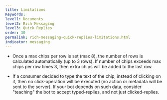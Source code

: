 ```yaml
---
title: Limitations
Keywords:
level1: Documents
level2: Rich Messaging
level3: Quick Replies
order: 30
permalink: rich-messaging-quick-replies-limitations.html
indicator: messaging
---
```



* Once a max chips per row is set (max 8), the number of rows is calculated automatically (up to 3 rows).
If number of chips exceeds max chips per row times 3, then extra chips will be added to the last row.

* If a consumer decided to type the text of the chip, instead of clicking on it, then no click-operation will be executed (no action or metadata will be sent to the server).
If your bot depends on such data, consider "teaching" the bot to accept typed-replies, and not just clicked-replies.
